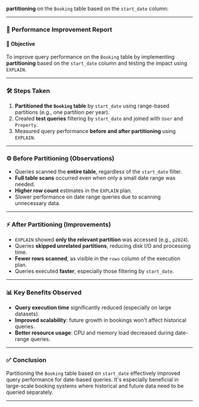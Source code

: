 **partitioning** on the `Booking` table based on the `start_date` column:

---

### 📝 **Performance Improvement Report**

#### 📌 **Objective**

To improve query performance on the `Booking` table by implementing **partitioning** based on the `start_date` column and testing the impact using `EXPLAIN`.

---

### 🛠 **Steps Taken**

1. **Partitioned the `Booking` table** by `start_date` using range-based partitions (e.g., one partition per year).
2. Created **test queries** filtering by `start_date` and joined with `User` and `Property`.
3. Measured query performance **before and after partitioning** using `EXPLAIN`.

---

### ⚙️ **Before Partitioning (Observations)**

* Queries scanned the **entire table**, regardless of the `start_date` filter.
* **Full table scans** occurred even when only a small date range was needed.
* **Higher row count** estimates in the `EXPLAIN` plan.
* Slower performance on date range queries due to scanning unnecessary data.

---

### ⚡ **After Partitioning (Improvements)**

* `EXPLAIN` showed **only the relevant partition** was accessed (e.g., `p2024`).
* Queries **skipped unrelated partitions**, reducing disk I/O and processing time.
* **Fewer rows scanned**, as visible in the `rows` column of the execution plan.
* Queries executed **faster**, especially those filtering by `start_date`.

---

### 📊 **Key Benefits Observed**

* **Query execution time** significantly reduced (especially on large datasets).
* **Improved scalability**: future growth in bookings won't affect historical queries.
* **Better resource usage**: CPU and memory load decreased during date-range queries.

---

### ✅ **Conclusion**

Partitioning the `Booking` table based on `start_date` effectively improved query performance for date-based queries. It's especially beneficial in large-scale booking systems where historical and future data need to be queried separately.

---

